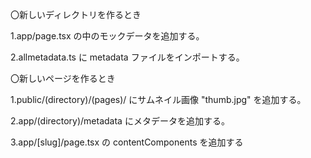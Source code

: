 〇新しいディレクトリを作るとき

1.app/page.tsx の中のモックデータを追加する。

2.allmetadata.ts に metadata ファイルをインポートする。

〇新しいページを作るとき

1.public/(directory)/(pages)/ にサムネイル画像 "thumb.jpg" を追加する。

2.app/(directory)/metadata にメタデータを追加する。

3.app/[slug]/page.tsx の contentComponents を追加する
